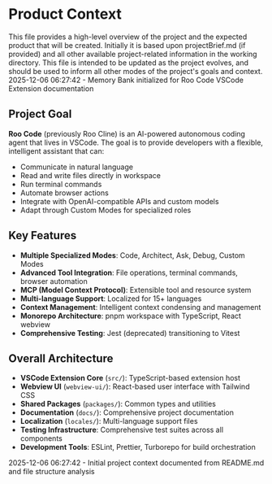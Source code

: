 # Product Context

This file provides a high-level overview of the project and the expected product that will be created. Initially it is based upon projectBrief.md (if provided) and all other available project-related information in the working directory. This file is intended to be updated as the project evolves, and should be used to inform all other modes of the project's goals and context.
2025-12-06 06:27:42 - Memory Bank initialized for Roo Code VSCode Extension documentation

## Project Goal

**Roo Code** (previously Roo Cline) is an AI-powered autonomous coding agent that lives in VSCode. The goal is to provide developers with a flexible, intelligent assistant that can:

- Communicate in natural language
- Read and write files directly in workspace
- Run terminal commands
- Automate browser actions
- Integrate with OpenAI-compatible APIs and custom models
- Adapt through Custom Modes for specialized roles

## Key Features

- **Multiple Specialized Modes**: Code, Architect, Ask, Debug, Custom Modes
- **Advanced Tool Integration**: File operations, terminal commands, browser automation
- **MCP (Model Context Protocol)**: Extensible tool and resource system
- **Multi-language Support**: Localized for 15+ languages
- **Context Management**: Intelligent context condensing and management
- **Monorepo Architecture**: pnpm workspace with TypeScript, React webview
- **Comprehensive Testing**: Jest (deprecated) transitioning to Vitest

## Overall Architecture

- **VSCode Extension Core** (`src/`): TypeScript-based extension host
- **Webview UI** (`webview-ui/`): React-based user interface with Tailwind CSS
- **Shared Packages** (`packages/`): Common types and utilities
- **Documentation** (`docs/`): Comprehensive project documentation
- **Localization** (`locales/`): Multi-language support files
- **Testing Infrastructure**: Comprehensive test suites across all components
- **Development Tools**: ESLint, Prettier, Turborepo for build orchestration

2025-12-06 06:27:42 - Initial project context documented from README.md and file structure analysis
